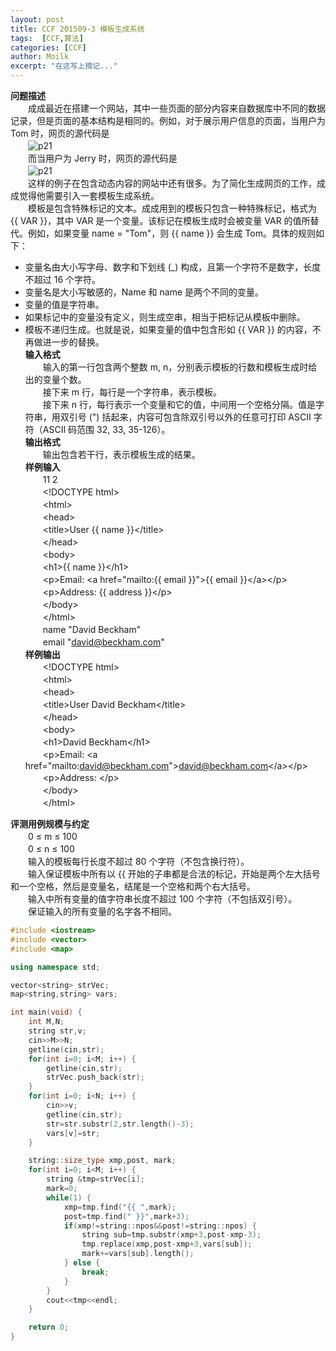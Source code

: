 ```yaml
---
layout: post
title: CCF 201509-3 模板生成系统
tags:  [CCF,算法]
categories: [CCF]
author: Moilk
excerpt: "在这写上摘记..."
---
```


**问题描述**  
　　成成最近在搭建一个网站，其中一些页面的部分内容来自数据库中不同的数据记录，但是页面的基本结构是相同的。例如，对于展示用户信息的页面，当用户为 Tom 时，网页的源代码是  
　　![p21]({{site.baseurl}}/assets/images/ccf/p1.png)  
　　而当用户为 Jerry 时，网页的源代码是  
　　![p21]({{site.baseurl}}/assets/images/ccf/p2.png)  
　　这样的例子在包含动态内容的网站中还有很多。为了简化生成网页的工作，成成觉得他需要引入一套模板生成系统。  
　　模板是包含特殊标记的文本。成成用到的模板只包含一种特殊标记，格式为 \{\{ VAR \}\}，其中 VAR 是一个变量。该标记在模板生成时会被变量 VAR 的值所替代。例如，如果变量 name = "Tom"，则 \{\{ name \}\} 会生成 Tom。具体的规则如下：  

* 变量名由大小写字母、数字和下划线 (_) 构成，且第一个字符不是数字，长度不超过 16 个字符。  
* 变量名是大小写敏感的，Name 和 name 是两个不同的变量。  
* 变量的值是字符串。  
* 如果标记中的变量没有定义，则生成空串，相当于把标记从模板中删除。  
* 模板不递归生成。也就是说，如果变量的值中包含形如 \{\{ VAR \}\} 的内容，不再做进一步的替换。  
**输入格式**  
　　输入的第一行包含两个整数 m, n，分别表示模板的行数和模板生成时给出的变量个数。  
　　接下来 m 行，每行是一个字符串，表示模板。  
　　接下来 n 行，每行表示一个变量和它的值，中间用一个空格分隔。值是字符串，用双引号 (") 括起来，内容可包含除双引号以外的任意可打印 ASCII 字符（ASCII 码范围 32, 33, 35-126）。  
**输出格式**  
　　输出包含若干行，表示模板生成的结果。  
**样例输入**  
　　11 2  
　　&lt;!DOCTYPE html>  
　　&lt;html>  
　　&lt;head>  
　　&lt;title>User \{\{ name \}\}&lt;/title>  
　　&lt;/head>  
　　&lt;body>  
　　&lt;h1>\{\{ name \}\}&lt;/h1>  
　　&lt;p>Email: &lt;a href="mailto:\{\{ email \}\}">\{\{ email \}\}&lt;/a>&lt;/p>  
　　&lt;p>Address: \{\{ address \}\}&lt;/p>  
　　&lt;/body>  
　　&lt;/html>  
　　name "David Beckham"  
　　email "david@beckham.com"  
**样例输出**  
　　&lt;!DOCTYPE html>  
　　&lt;html>  
　　&lt;head>  
　　&lt;title>User David Beckham&lt;/title>  
　　&lt;/head>  
　　&lt;body>  
　　&lt;h1>David Beckham&lt;/h1>  
　　&lt;p>Email: &lt;a href="mailto:david@beckham.com">david@beckham.com&lt;/a>&lt;/p>  
　　&lt;p>Address: &lt;/p>  
　　&lt;/body>  
　　&lt;/html>  

**评测用例规模与约定**  
　　0 ≤ m ≤ 100  
　　0 ≤ n ≤ 100  
　　输入的模板每行长度不超过 80 个字符（不包含换行符）。  
　　输入保证模板中所有以 \{\{ 开始的子串都是合法的标记，开始是两个左大括号和一个空格，然后是变量名，结尾是一个空格和两个右大括号。  
　　输入中所有变量的值字符串长度不超过 100 个字符（不包括双引号）。  
　　保证输入的所有变量的名字各不相同。  

```cpp
#include <iostream>
#include <vector>
#include <map>

using namespace std;

vector<string> strVec;
map<string,string> vars;

int main(void) {
	int M,N;
	string str,v;
	cin>>M>>N;
	getline(cin,str);
	for(int i=0; i<M; i++) {
		getline(cin,str);
		strVec.push_back(str);
	}
	for(int i=0; i<N; i++) {
		cin>>v;
		getline(cin,str);
		str=str.substr(2,str.length()-3);
		vars[v]=str;
	}

	string::size_type xmp,post, mark;
	for(int i=0; i<M; i++) {
		string &tmp=strVec[i];
		mark=0;
		while(1) {
			xmp=tmp.find("{{ ",mark);
			post=tmp.find(" }}",mark+3);
			if(xmp!=string::npos&&post!=string::npos) {
				string sub=tmp.substr(xmp+3,post-xmp-3);
				tmp.replace(xmp,post-xmp+3,vars[sub]);
				mark+=vars[sub].length();
			} else {
				break;
			}
		}
		cout<<tmp<<endl;
	}

	return 0;
}
```